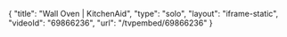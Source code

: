 {
    "title": "Wall Oven | KitchenAid",
    "type": "solo",
    "layout": "iframe-static",
    "videoId": "69866236",
    "url": "\/tvpembed\/69866236"
}